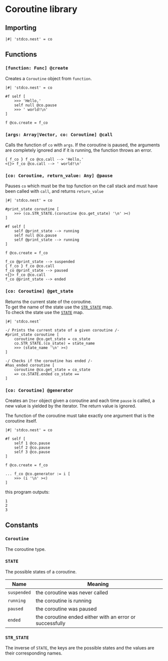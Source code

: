# Coroutine library

## Importing

```nest
|#| 'stdco.nest' = co
```

## Functions

### `[function: Func] @create`

Creates a `Coroutine` object from `function`.

```nest
|#| 'stdco.nest' = co

#f self [
    >>> 'Hello,'
    self null @co.pause
    >>> ' world!\n'
]

f @co.create = f_co
```

### `[args: Array|Vector, co: Coroutine] @call`

Calls the function of `co` with `args`. If the coroutine is paused, the
arguments are completely ignored and if it is running, the function throws an
error.

```nest
{ f_co } f_co @co.call --> 'Hello,'
<{}> f_co @co.call --> ' world!\n'
```

### `[co: Coroutine, return_value: Any] @pause`

Pauses `co` which must be the top function on the call stack and must have been
called with `call`, and returns `return_value`

```nest
|#| 'stdco.nest' = co

#print_state coroutine [
    >>> (co.STR_STATE.(coroutine @co.get_state) '\n' ><)
]

#f self [
    self @print_state --> running
    self null @co.pause
    self @print_state --> running
]

f @co.create = f_co

f_co @print_state --> suspended
{ f_co } f_co @co.call
f_co @print_state --> paused
<{}> f_co @co.call
f_co @print_state --> ended
```

### `[co: Coroutine] @get_state`

Returns the current state of the coroutine.  
To get the name of the state use the [`STR_STATE`](#str_state) map.  
To check the state use the [`STATE`](#state) map.

```nest
|#| 'stdco.nest`

-/ Prints the current state of a given coroutine /-
#print_state coroutine [
    coroutine @co.get_state = co_state
    co.STR_STATE.(co_state) = state_name
    >>> (state_name '\n' ><)
]

-/ Checks if the coroutine has ended /-
#has_ended coroutine [
    coroutine @co.get_state = co_state
    => co.STATE.ended co_state ==
]
```

### `[co: Coroutine] @generator`

Creates an `Iter` object given a coroutine and each time `pause` is called, a
new value is yielded by the iterator. The return value is ignored.

The function of the coroutine must take exactly one argument that is the
coroutine itself.

```nest
|#| 'stdco.nest' = co

#f self [
    self 1 @co.pause
    self 2 @co.pause
    self 3 @co.pause
]

f @co.create = f_co

... f_co @co.generator := i [
    >>> (i '\n' ><)
]
```

this program outputs:

```nest
1
2
3
```

## Constants

### `Coroutine`

The coroutine type.

### `STATE`

The possible states of a coroutine.

| Name        | Meaning                                                  |
| ----------- | -------------------------------------------------------- |
| `suspended` | the coroutine was never called                           |
| `running`   | the coroutine is running                                 |
| `paused`    | the coroutine was paused                                 |
| `ended`     | the coroutine ended either with an error or successfully |

### `STR_STATE`

The inverse of `STATE`, the keys are the possible states and the values are
their corresponding names.
